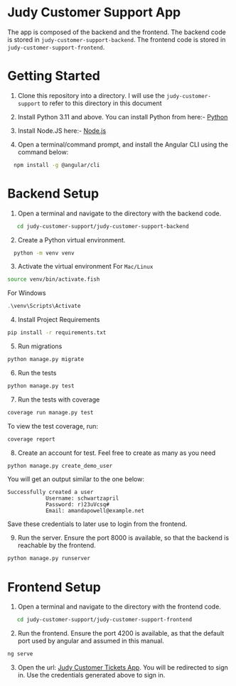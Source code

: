 # Judy Customer Support App

The app is composed of the backend and the frontend. The backend code is stored in `judy-customer-support-backend`. The frontend code is stored in `judy-customer-support-frontend`.

# Getting Started
1. Clone this repository into a directory. I will use the `judy-customer-support` to refer to this directory in this document

2. Install Python 3.11 and above. You can install Python from here:- [Python](https://www.python.org/downloads/)

3. Install Node.JS here:- [Node.js](https://nodejs.org/en/download/package-manager)

4. Open a terminal/command prompt, and install the Angular CLI using the command below:
```bash
  npm install -g @angular/cli
```

# Backend Setup
1. Open a terminal and navigate to the directory with the backend code.
```bash
   cd judy-customer-support/judy-customer-support-backend
```

2. Create a Python virtual environment.
```bash
  python -m venv venv
```

3. Activate the virtual environment
For `Mac/Linux`
```bash
source venv/bin/activate.fish

```

For Windows
```ps1
.\venv\Scripts\Activate
```

4. Install Project Requirements
```bash
pip install -r requirements.txt
```

5. Run migrations
```bash
python manage.py migrate
```

6. Run the tests
```bash
python manage.py test
```

7. Run the tests with coverage
```bash
coverage run manage.py test
```
To view the test coverage, run:
```bash
coverage report
```

8. Create an account for test. Feel free to create as many as you need
```bash
python manage.py create_demo_user
```

You will get an output similar to the one below:
```
Successfully created a user
            Username: schwartzapril
            Password: r)23uVcsq#
            Email: amandapowell@example.net
```

Save these credentials to later use to login from the frontend.

9. Run the server. Ensure the port 8000 is available, so that the backend is reachable by the frontend.
```bash
python manage.py runserver
```


# Frontend Setup
1. Open a terminal and navigate to the directory with the frontend code.
```bash
   cd judy-customer-support/judy-customer-support-frontend
```

2. Run the frontend. Ensure the port 4200 is available, as that the default port used by angular and assumed in this manual.
```bash
ng serve
```

3. Open the url: [Judy Customer Tickets App](http://localhost:4200). You will be redirected to sign in.
Use the credentials generated above to sign in.
